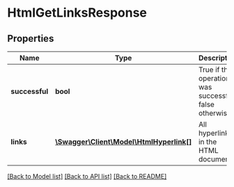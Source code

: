 # HtmlGetLinksResponse

## Properties
Name | Type | Description | Notes
------------ | ------------- | ------------- | -------------
**successful** | **bool** | True if the operation was successful, false otherwise | [optional] 
**links** | [**\Swagger\Client\Model\HtmlHyperlink[]**](HtmlHyperlink.md) | All hyperlinks in the HTML document | [optional] 

[[Back to Model list]](../README.md#documentation-for-models) [[Back to API list]](../README.md#documentation-for-api-endpoints) [[Back to README]](../README.md)


